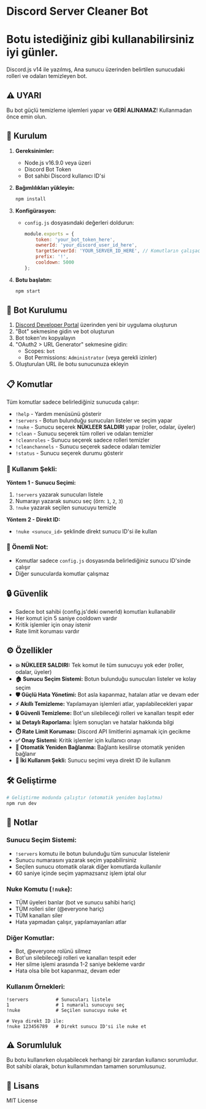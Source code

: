 # Discord Server Cleaner Bot

# Botu istediğiniz gibi kullanabilirsiniz iyi günler.

Discord.js v14 ile yazılmış, Ana sunucu üzerinden belirtilen sunucudaki rolleri ve odaları temizleyen bot.

## ⚠️ UYARI

Bu bot güçlü temizleme işlemleri yapar ve **GERİ ALINAMAZ**! Kullanmadan önce emin olun.

## 🚀 Kurulum

1. **Gereksinimler:**
   - Node.js v16.9.0 veya üzeri
   - Discord Bot Token
   - Bot sahibi Discord kullanıcı ID'si

2. **Bağımlılıkları yükleyin:**
   ```bash
   npm install
   ```

3. **Konfigürasyon:**
   - `config.js` dosyasındaki değerleri doldurun:
     ```javascript
     module.exports = {
         token: 'your_bot_token_here',
         ownerId: 'your_discord_user_id_here',
         targetServerId: 'YOUR_SERVER_ID_HERE', // Komutların çalışacağı sunucu ID'si
         prefix: '!',
         cooldown: 5000
     };
     ```

4. **Botu başlatın:**
   ```bash
   npm start
   ```

## 🤖 Bot Kurulumu

1. [Discord Developer Portal](https://discord.com/developers/applications) üzerinden yeni bir uygulama oluşturun
2. "Bot" sekmesine gidin ve bot oluşturun
3. Bot token'ını kopyalayın
4. "OAuth2 > URL Generator" sekmesine gidin:
   - Scopes: `bot`
   - Bot Permissions: `Administrator` (veya gerekli izinler)
5. Oluşturulan URL ile botu sunucunuza ekleyin

## 📋 Komutlar

Tüm komutlar sadece belirlediğiniz sunucuda çalışır:

- `!help` - Yardım menüsünü gösterir
- `!servers` - Botun bulunduğu sunucuları listeler ve seçim yapar
- `!nuke` - Sunucu seçerek **NÜKLEER SALDIRI** yapar (roller, odalar, üyeler)
- `!clean` - Sunucu seçerek tüm rolleri ve odaları temizler
- `!cleanroles` - Sunucu seçerek sadece rolleri temizler
- `!cleanchannels` - Sunucu seçerek sadece odaları temizler
- `!status` - Sunucu seçerek durumu gösterir

### 🔄 Kullanım Şekli:

**Yöntem 1 - Sunucu Seçimi:**
1. `!servers` yazarak sunucuları listele
2. Numarayı yazarak sunucu seç (örn: `1`, `2`, `3`)
3. `!nuke` yazarak seçilen sunucuyu temizle

**Yöntem 2 - Direkt ID:**
- `!nuke <sunucu_id>` şeklinde direkt sunucu ID'si ile kullan

### 🎯 Önemli Not:
- Komutlar sadece `config.js` dosyasında belirlediğiniz sunucu ID'sinde çalışır
- Diğer sunucularda komutlar çalışmaz

## 🔒 Güvenlik

- Sadece bot sahibi (config.js'deki ownerId) komutları kullanabilir
- Her komut için 5 saniye cooldown vardır
- Kritik işlemler için onay istenir
- Rate limit koruması vardır

## ⚙️ Özellikler

- **💥 NÜKLEER SALDIRI:** Tek komut ile tüm sunucuyu yok eder (roller, odalar, üyeler)
- **🏠 Sunucu Seçim Sistemi:** Botun bulunduğu sunucuları listeler ve kolay seçim
- **🛡️ Güçlü Hata Yönetimi:** Bot asla kapanmaz, hataları atlar ve devam eder
- **⚡ Akıllı Temizleme:** Yapılamayan işlemleri atlar, yapılabilecekleri yapar
- **🔒 Güvenli Temizleme:** Bot'un silebileceği rolleri ve kanalları tespit eder
- **📊 Detaylı Raporlama:** İşlem sonuçları ve hatalar hakkında bilgi
- **⏱️ Rate Limit Koruması:** Discord API limitlerini aşmamak için gecikme
- **✅ Onay Sistemi:** Kritik işlemler için kullanıcı onayı
- **🔄 Otomatik Yeniden Bağlanma:** Bağlantı kesilirse otomatik yeniden bağlanır
- **🎯 İki Kullanım Şekli:** Sunucu seçimi veya direkt ID ile kullanım

## 🛠️ Geliştirme

```bash
# Geliştirme modunda çalıştır (otomatik yeniden başlatma)
npm run dev
```

## 📝 Notlar

### Sunucu Seçim Sistemi:
- `!servers` komutu ile botun bulunduğu tüm sunucular listelenir
- Sunucu numarasını yazarak seçim yapabilirsiniz
- Seçilen sunucu otomatik olarak diğer komutlarda kullanılır
- 60 saniye içinde seçim yapmazsanız işlem iptal olur

### Nuke Komutu (`!nuke`):
- TÜM üyeleri banlar (bot ve sunucu sahibi hariç)
- TÜM rolleri siler (@everyone hariç)
- TÜM kanalları siler
- Hata yapmadan çalışır, yapılamayanları atlar

### Diğer Komutlar:
- Bot, @everyone rolünü silmez
- Bot'un silebileceği rolleri ve kanalları tespit eder
- Her silme işlemi arasında 1-2 saniye bekleme vardır
- Hata olsa bile bot kapanmaz, devam eder

### Kullanım Örnekleri:
```
!servers          # Sunucuları listele
1                 # 1 numaralı sunucuyu seç
!nuke             # Seçilen sunucuyu nuke et

# Veya direkt ID ile:
!nuke 123456789   # Direkt sunucu ID'si ile nuke et
```

## ⚠️ Sorumluluk

Bu botu kullanırken oluşabilecek herhangi bir zarardan kullanıcı sorumludur. Bot sahibi olarak, botun kullanımından tamamen sorumlusunuz.

## 📄 Lisans

MIT License
